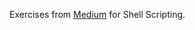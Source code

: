 Exercises from [Medium](https://medium.com/@sankad_19852/shell-scripting-exercises-5eb7220c2252) for Shell Scripting.


